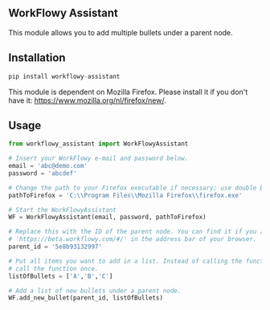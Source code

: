 ## WorkFlowy Assistant
This module allows you to add multiple bullets under a parent node.

## Installation
```python
pip install workflowy-assistant
```

This module is dependent on Mozilla Firefox. Please install it if you don't have it: https://www.mozilla.org/nl/firefox/new/.

## Usage
```python
from workflowy_assistant import WorkFlowyAssistant

# Insert your WorkFlowy e-mail and password below.
email = 'abc@demo.com'
password = 'abcdef'

# Change the path to your Firefox executable if necessary; use double backslash on Windows.
pathToFirefox = 'C:\\Program Files\\Mozilla Firefox\\firefox.exe'

# Start the WorkFlowyAssistant
WF = WorkFlowyAssistant(email, password, pathToFirefox)

# Replace this with the ID of the parent node. You can find it if you zoom in on the parent node and copy the id after
# 'https://beta.workflowy.com/#/' in the address bar of your browser. 
parent_id = '5e8b93132997'

# Put all items you want to add in a list. Instead of calling the function for every item, it is better to generate the list first and
# call the function once.
listOfBullets = ['A','B','C']

# Add a list of new bullets under a parent node.
WF.add_new_bullet(parent_id, listOfBullets)
```